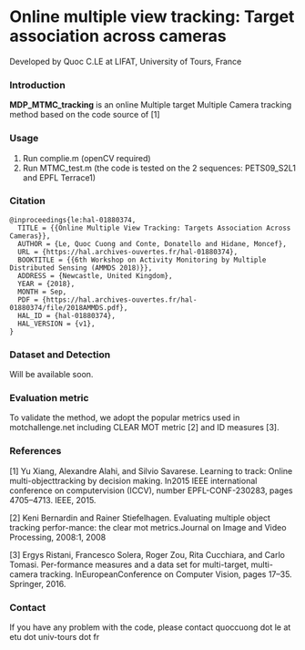 # Online multiple view tracking: Target association across cameras  

Developed by Quoc C.LE at LIFAT, University of Tours, France

### Introduction

**MDP_MTMC_tracking** is an online Multiple target Multiple Camera tracking method based on the code source of [1]

### Usage

1. Run complie.m (openCV required)
2. Run MTMC_test.m (the code is tested on the 2 sequences: PETS09_S2L1 and EPFL Terrace1)
### Citation

    @inproceedings{le:hal-01880374,
      TITLE = {{Online Multiple View Tracking: Targets Association Across Cameras}},
      AUTHOR = {Le, Quoc Cuong and Conte, Donatello and Hidane, Moncef},
      URL = {https://hal.archives-ouvertes.fr/hal-01880374},
      BOOKTITLE = {{6th Workshop on Activity Monitoring by Multiple Distributed Sensing (AMMDS 2018)}},
      ADDRESS = {Newcastle, United Kingdom},
      YEAR = {2018},
      MONTH = Sep,
      PDF = {https://hal.archives-ouvertes.fr/hal-01880374/file/2018AMMDS.pdf},
      HAL_ID = {hal-01880374},
      HAL_VERSION = {v1},
    }

### Dataset and Detection

Will be available soon.

### Evaluation metric

To validate the method, we adopt the popular metrics used in motchallenge.net including CLEAR MOT metric [2] and ID measures [3].

### References

[1] Yu Xiang, Alexandre Alahi, and Silvio Savarese. Learning to track: Online multi-objecttracking  by  decision  making.   In2015 IEEE international conference on computervision (ICCV), number EPFL-CONF-230283, pages 4705–4713. IEEE, 2015.

[2] Keni Bernardin and Rainer Stiefelhagen.  Evaluating multiple object tracking perfor-mance: the clear mot metrics.Journal on Image and Video Processing, 2008:1, 2008

[3] Ergys Ristani, Francesco Solera, Roger Zou, Rita Cucchiara, and Carlo Tomasi.  Per-formance measures and a data set for multi-target, multi-camera tracking. InEuropeanConference on Computer Vision, pages 17–35. Springer, 2016.

### Contact

If you have any problem with the code, please contact quoccuong dot le at etu dot univ-tours dot fr

